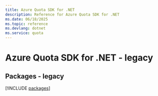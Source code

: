 ```yaml
---
title: Azure Quota SDK for .NET
description: Reference for Azure Quota SDK for .NET
ms.date: 06/18/2025
ms.topic: reference
ms.devlang: dotnet
ms.service: quota
---
```

# Azure Quota SDK for .NET - legacy
## Packages - legacy
[!INCLUDE [packages](quota-index.md)]